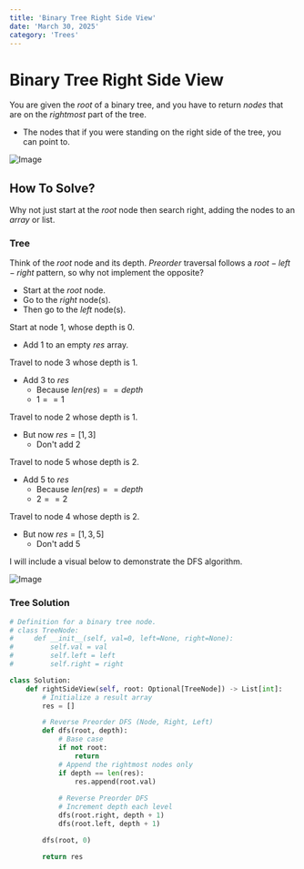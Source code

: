 ```yaml
---
title: 'Binary Tree Right Side View'
date: 'March 30, 2025'
category: 'Trees'
---
```


# Binary Tree Right Side View

You are given the $root$ of a binary tree, and you have to return $nodes$ that are on the $rightmost$ part of the tree.

- The nodes that if you were standing on the right side of the tree, you can point to.

![Image](/binaryTreeRightSideView/BinaryTreeRightSideView1.png)

## How To Solve?

Why not just start at the $root$ node then search right, adding the nodes to an $array$ or list.

### Tree

Think of the $root$ node and its depth. $Preorder$ traversal follows a $root-left-right$ pattern, so why not implement the opposite?

- Start at the $root$ node.
- Go to the $right$ node(s).
- Then go to the $left$ node(s).

Start at node 1, whose depth is 0.
- Add 1 to an empty $res$ array. 

Travel to node 3 whose depth is 1.
- Add 3 to $res$
    - Because $len(res) == depth$
    - $1 == 1$

Travel to node 2 whose depth is 1.
- But now $res = [1, 3]$
    - Don't add 2

Travel to node 5 whose depth is 2.
- Add 5 to $res$
    - Because $len(res) == depth$
    - $2 == 2$

Travel to node 4 whose depth is 2.
- But now $res = [1, 3, 5]$
    - Don't add 5

I will include a visual below to demonstrate the DFS algorithm.

![Image](/binaryTreeRightSideView/BinaryTreeRightSideView2.png)


### Tree Solution

```python
# Definition for a binary tree node.
# class TreeNode:
#     def __init__(self, val=0, left=None, right=None):
#         self.val = val
#         self.left = left
#         self.right = right

class Solution:
    def rightSideView(self, root: Optional[TreeNode]) -> List[int]:
        # Initialize a result array
        res = []

        # Reverse Preorder DFS (Node, Right, Left)
        def dfs(root, depth):
            # Base case
            if not root:
                return
            # Append the rightmost nodes only
            if depth == len(res):
                res.append(root.val)
            
            # Reverse Preorder DFS
            # Increment depth each level
            dfs(root.right, depth + 1)
            dfs(root.left, depth + 1)

        dfs(root, 0)

        return res